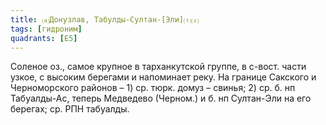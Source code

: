 ```yaml
---
title: ⒜Донузлав, Табулды-Султан-[Эли]⒯⒵
tags: [гидроним]
quadrants: [Е5]
---
```


Соленое оз., самое крупное в тарханкутской группе, в с-вост. части узкое, с
высоким берегами и напоминает реку. На границе Сакского и Черноморского районов
– 1) ср. тюрк. домуз – свинья; 2) ср. б. нп Табуалды-Ас, теперь Медведево
(Черном.) и б. нп Султан-Эли на его берегах; ср. РПН табуалды.
